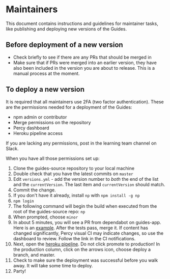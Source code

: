 # Maintainers

This document contains instructions and guidelines for maintainer tasks, like publishing and deploying new versions of the Guides.

## Before deployment of a new version

- Check briefly to see if there are any PRs that should be merged in
- Make sure that if PRs were merged into an earlier version, they have also been included in the version you are about to release. This is a manual process at the moment.

## To deploy a new version

It is required that all maintainers use 2FA (two factor authentication). These are the permissions needed for a deployment of the Guides:

- npm admin or contributor
- Merge permissions on the repository
- Percy dashboard
- Heroku pipeline access

If you are lacking any permissions, post in the learning team channel on Slack.

When you have all those permissions set up:

1. Clone the guides-source repository to your local machine
2. Double check that you have the latest commits on `master`
3. Edit `versions.yml` - add the version number to _both_ the end of the list and the `currentVersion`. The last item and `currentVersion` should match.
4. Commit the change.
5. If you don't have it already, install `np` with `npm install -g np`
6. `npm login`
7. The following command will begin the build when executed from the root of the guides-source repo: `np`
8. When prompted, choose `minor`
9. In about 5 minutes, you will see a PR from dependabot on guides-app. Here is an [example](https://github.com/ember-learn/guides-app/pull/186). After the tests pass, merge it. If content has changed significantly, Percy visual CI may indicate changes, so use the dashboard to review. Follow the link in the CI notifications.
10. Next, open the [heroku pipeline](https://dashboard.heroku.com/pipelines/34336875-328f-42c8-ab5c-44a8182f6a5c). Do not click promote to production! In the production column, click on the arrows icon, choose deploy a branch, and master. 
11. Check to make sure the deployment was successful before you walk away. It will take some time to deploy.
12. Party!
